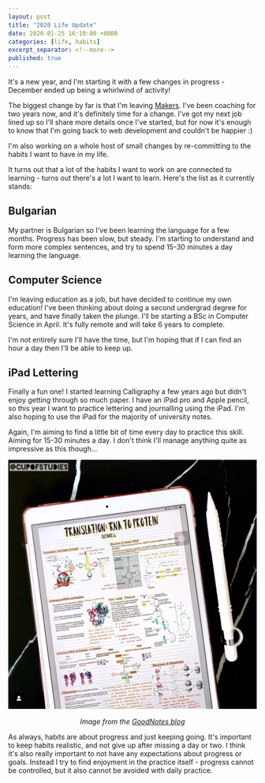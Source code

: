 ```yaml
---
layout: post
title: "2020 Life Update"
date: 2020-01-25 16:10:00 +0000    
categories: [life, habits]
excerpt_separator: <!--more-->
published: true
---
```


It's a new year, and I'm starting it with a few changes in progress - December ended up being a whirlwind of activity!

The biggest change by far is that I'm leaving [Makers](). I've been coaching for two years now, and it's definitely time for a change. I've got my next job lined up so I'll share more details once I've started, but for now it's enough to know that I'm going back to web development and couldn't be happier :)

I'm also working on a whole host of small changes by re-committing to the habits I want to have in my life.

<!--more-->

It turns out that a lot of the habits I want to work on are connected to learning - turns out there's a lot I want to learn. Here's the list as it currently stands:

## Bulgarian
My partner is Bulgarian so I've been learning the language for a few months. Progress has been slow, but steady. I'm starting to understand and form more complex sentences, and try to spend 15-30 minutes a day learning the language.

## Computer Science
I'm leaving education as a job, but have decided to continue my own education! I've been thinking about doing a second undergrad degree for years, and have finally taken the plunge. I'll be starting a BSc in Computer Science in April. It's fully remote and will take 6 years to complete.

I'm not entirely sure I'll have the time, but I'm hoping that if I can find an hour a day then I'll be able to keep up.

## iPad Lettering
Finally a fun one! I started learning Calligraphy a few years ago but didn't enjoy getting through so much paper. I have an iPad pro and Apple pencil, so this year I want to practice lettering and journalling using the iPad. I'm also hoping to use the iPad for the majority of university notes.

Again, I'm aiming to find a little bit of time every day to practice this skill. Aiming for 15-30 minutes a day. I don't think I'll manage anything quite as impressive as this though...

 ![Beautiful iPad notes](../images/beautiful-ipad-notes.png)
 <p style="text-align: center;"><i>Image from the <a target="blank" href="https://medium.goodnotes.com/how-to-create-good-looking-notes-on-the-ipad-50289cb37d90">GoodNotes blog</a></i></p>

 As always, habits are about progress and just keeping going. It's important to keep habits realistic, and not give up after missing a day or two. I think it's also really important to not have any expectations about progress or goals. Instead I try to find enjoyment in the practice itself - progress cannot be controlled, but it also cannot be avoided with daily practice.
